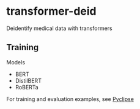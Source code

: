 # transformer-deid
Deidentify medical data with transformers

## Training

Models
- BERT
- DistilBERT
- RoBERTa

For training and evaluation examples, see [Pyclipse](https://github.com/kind-lab/pyclipse)
